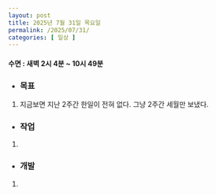 ```yaml
---
layout: post
title: 2025년 7월 31일 목요일
permalink: /2025/07/31/
categories: [ 일상 ]
---
```

#### 수면 : 새벽 2시 4분 ~ 10시 49분
* ### 목표
1. 지금보면 지난 2주간 한일이 전혀 없다. 그냥 2주간 세월만 보냈다.

* ### 작업
1. 

* ### 개발
1. 
